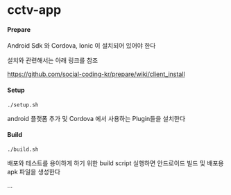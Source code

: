 # cctv-app


#### Prepare

Android Sdk 와 Cordova, Ionic 이 설치되어 있어야 한다

설치와 관련해서는 아래 링크를 참조

https://github.com/social-coding-kr/prepare/wiki/client_install

#### Setup 

```
./setup.sh
```

android 플랫폼 추가 및 Cordova 에서 사용하는 Plugin들을 설치한다


#### Build

```
./build.sh
```

배포와 테스트를 용이하게 하기 위한 build script
실행하면 안드로이드 빌드 및 배포용 apk 파일을 생성한다


...
